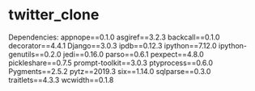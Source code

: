 # twitter_clone

Dependencies:
appnope==0.1.0
asgiref==3.2.3
backcall==0.1.0
decorator==4.4.1
Django==3.0.3
ipdb==0.12.3
ipython==7.12.0
ipython-genutils==0.2.0
jedi==0.16.0
parso==0.6.1
pexpect==4.8.0
pickleshare==0.7.5
prompt-toolkit==3.0.3
ptyprocess==0.6.0
Pygments==2.5.2
pytz==2019.3
six==1.14.0
sqlparse==0.3.0
traitlets==4.3.3
wcwidth==0.1.8